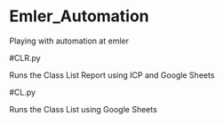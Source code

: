 # Emler_Automation
Playing with automation at emler

#CLR.py

  Runs the Class List Report using ICP and Google Sheets
  
#CL.py

  Runs the Class List using Google Sheets

